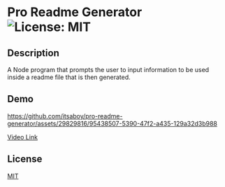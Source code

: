 # Pro Readme Generator ![License: MIT](https://img.shields.io/badge/License-MIT-yellow.svg)   
## Description    
A Node program that prompts the user to input information to be used inside a readme file that is then generated.      
## Demo  
https://github.com/itsaboy/pro-readme-generator/assets/29829816/95438507-5390-47f2-a435-129a32d3b988    

[Video Link](https://drive.google.com/file/d/19f_9LVrguSdh6sGIZ9XXRaa5FyRJZkE2/view?usp=sharing)  
## License    
[MIT](https://opensource.org/licenses/MIT) 


